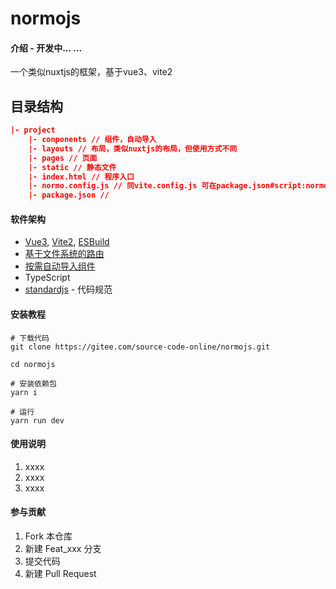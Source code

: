# normojs

#### 介绍 - 开发中... ...
一个类似nuxtjs的框架，基于vue3、vite2



## 目录结构

```json
|- project
	|- conponents // 组件，自动导入
	|- layouts // 布局，类似nuxtjs的布局，但使用方式不同
	|- pages // 页面
	|- static // 静态文件
	|- index.html // 程序入口
	|- normo.config.js // 同vite.config.js 可在package.json#script:normo修改
	|- package.json // 
```





#### 软件架构
*  [Vue3](https://github.com/vuejs/vue-next), [Vite2](https://github.com/vitejs/vite), [ESBuild](https://github.com/evanw/esbuild)
* [基于文件系统的路由](https://github.com/hannoeru/vite-plugin-pages)
* [按需自动导入组件](https://github.com/antfu/vite-plugin-components)
* TypeScript
* [standardjs](https://github.com/standard/standard) - 代码规范

#### 安装教程

```shell
# 下载代码
git clone https://gitee.com/source-code-online/normojs.git

cd normojs

# 安装依赖包
yarn i

# 运行
yarn run dev
```



#### 使用说明

1.  xxxx
2.  xxxx
3.  xxxx

#### 参与贡献

1.  Fork 本仓库
2.  新建 Feat_xxx 分支
3.  提交代码
4.  新建 Pull Request

